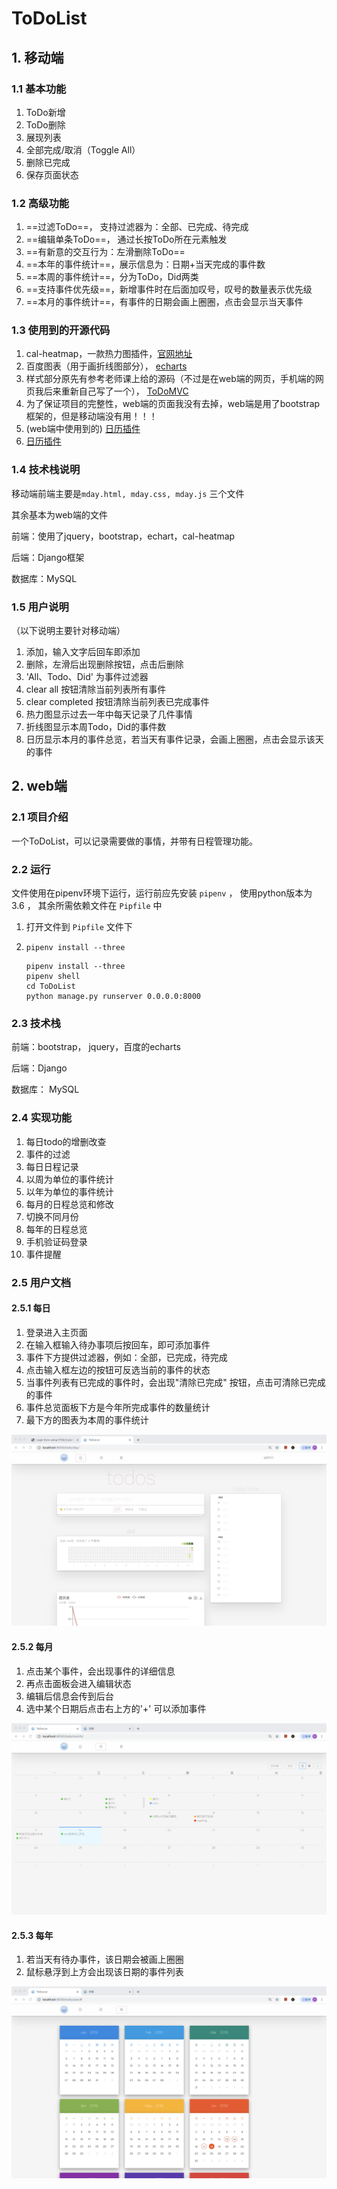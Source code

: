 # ToDoList

## 1. 移动端

### 1.1 基本功能

1. ToDo新增
2. ToDo删除
3. 展现列表
4. 全部完成/取消（Toggle All）
5. 删除已完成
6. 保存页面状态

### 1.2 高级功能

1. ==过滤ToDo==， 支持过滤器为：全部、已完成、待完成
2. ==编辑单条ToDo==， 通过长按ToDo所在元素触发
3. ==有新意的交互行为：左滑删除ToDo==
4. ==本年的事件统计==，展示信息为：日期+当天完成的事件数
5. ==本周的事件统计==，分为ToDo，Did两类
6. ==支持事件优先级==，新增事件时在后面加叹号，叹号的数量表示优先级
7. ==本月的事件统计==，有事件的日期会画上圈圈，点击会显示当天事件

### 1.3 使用到的开源代码

1. cal-heatmap，一款热力图插件，[官网地址](https://cal-heatmap.com/)
2. 百度图表（用于画折线图部分）， [echarts](http://www.echartsjs.com/feature.html)
3. 样式部分原先有参考老师课上给的源码（不过是在web端的网页，手机端的网页我后来重新自己写了一个）， [ToDoMVC](http://luics.com/web-dev/zh-hans/TodoMVC/full.html)
4. 为了保证项目的完整性，web端的页面我没有去掉，web端是用了bootstrap框架的，但是移动端没有用！！！
5. (web端中使用到的) [日历插件](http://sc.chinaz.com/jiaoben/181119099060.htm)
6. [日历插件](http://www.17sucai.com/pins/30942.html)

### 1.4 技术栈说明

移动端前端主要是`mday.html, mday.css, mday.js` 三个文件

其余基本为web端的文件

前端：使用了jquery，bootstrap，echart，cal-heatmap

后端：Django框架

数据库：MySQL

### 1.5 用户说明

（以下说明主要针对移动端）

1. 添加，输入文字后回车即添加
2. 删除，左滑后出现删除按钮，点击后删除
3. 'All、Todo、Did' 为事件过滤器
4. clear all 按钮清除当前列表所有事件
5. clear completed 按钮清除当前列表已完成事件
6. 热力图显示过去一年中每天记录了几件事情
7. 折线图显示本周Todo，Did的事件数
8. 日历显示本月的事件总览，若当天有事件记录，会画上圈圈，点击会显示该天的事件

## 2. web端

### 2.1 项目介绍

一个ToDoList，可以记录需要做的事情，并带有日程管理功能。

### 2.2 运行

文件使用在pipenv环境下运行，运行前应先安装 `pipenv` ， 使用python版本为 3.6 ， 其余所需依赖文件在 `Pipfile` 中

1. 打开文件到 `Pipfile`  文件下

2. `pipenv install --three`

   ```
   pipenv install --three
   pipenv shell
   cd ToDoList
   python manage.py runserver 0.0.0.0:8000
   ```

### 2.3 技术栈

前端：bootstrap， jquery，百度的echarts

后端：Django

数据库： MySQL

### 2.4 实现功能

1. 每日todo的增删改查
2. 事件的过滤
3. 每日日程记录
4. 以周为单位的事件统计
5. 以年为单位的事件统计
6. 每月的日程总览和修改
7. 切换不同月份
8. 每年的日程总览
9. 手机验证码登录
10. 事件提醒

### 2.5 用户文档

#### 2.5.1 每日

1. 登录进入主页面
2. 在输入框输入待办事项后按回车，即可添加事件
3. 事件下方提供过滤器，例如：全部，已完成，待完成
4. 点击输入框左边的按钮可反选当前的事件的状态
5. 当事件列表有已完成的事件时，会出现"清除已完成" 按钮，点击可清除已完成的事件
6. 事件总览面板下方是今年所完成事件的数量统计
7. 最下方的图表为本周的事件统计

![screenshot0](./screenshot0.png)

#### 2.5.2 每月

1. 点击某个事件，会出现事件的详细信息
2. 再点击面板会进入编辑状态
3. 编辑后信息会传到后台
4. 选中某个日期后点击右上方的'+' 可以添加事件

![](./screenshot3.png)

#### 2.5.3 每年

1. 若当天有待办事件，该日期会被画上圈圈
2. 鼠标悬浮到上方会出现该日期的事件列表

![](./screenshot4.png)

